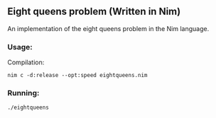 ## Eight queens problem (Written in Nim)
An implementation of the eight queens problem in the Nim language.

### Usage:
Compilation:

```
nim c -d:release --opt:speed eightqueens.nim
```

### Running:
```
./eightqueens
```